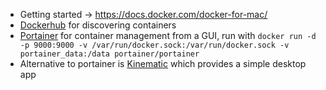 * Getting started -> https://docs.docker.com/docker-for-mac/
* [Dockerhub](https://hub.docker.com/) for discovering containers
* [Portainer](https://www.portainer.io/) for container management from a GUI, run with `docker run -d -p 9000:9000 -v /var/run/docker.sock:/var/run/docker.sock -v portainer_data:/data portainer/portainer`
* Alternative to portainer is [Kinematic](https://github.com/docker/kitematic) which provides a simple desktop app
